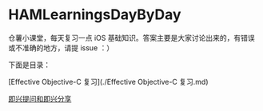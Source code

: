 # HAMLearningsDayByDay
仓薯小课堂，每天复习一点 iOS 基础知识。答案主要是大家讨论出来的，有错误或不准确的地方，请提 issue ：）

下面是目录：

[Effective Objective-C 复习](./Effective Objective-C 复习.md)

[即兴提问和即兴分享](./即兴提问和即兴分享.md)
